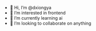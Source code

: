 - 👋 Hi, I’m @dxiongya
- 👀 I’m interested in frontend
- 🌱 I’m currently learning ai
- 💞️ I’m looking to collaborate on anything

<!---
dxiongya/dxiongya is a ✨ special ✨ repository because its `README.md` (this file) appears on your GitHub profile.
You can click the Preview link to take a look at your changes.
--->
